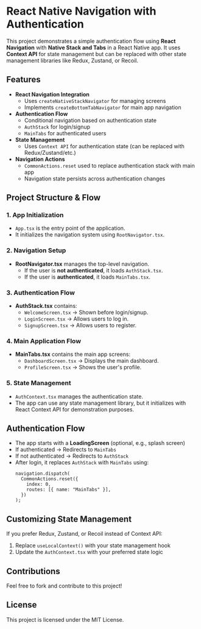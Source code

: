 # React Native Navigation with Authentication

This project demonstrates a simple authentication flow using **React Navigation** with **Native Stack and Tabs** in a React Native app. It uses **Context API** for state management but can be replaced with other state management libraries like Redux, Zustand, or Recoil.

## Features

- **React Navigation Integration**
  - Uses `createNativeStackNavigator` for managing screens
  - Implements `createBottomTabNavigator` for main app navigation
- **Authentication Flow**
  - Conditional navigation based on authentication state
  - `AuthStack` for login/signup
  - `MainTabs` for authenticated users
- **State Management**
  - Uses `Context API` for authentication state (can be replaced with Redux/Zustand/etc.)
- **Navigation Actions**
  - `CommonActions.reset` used to replace authentication stack with main app
  - Navigation state persists across authentication changes

## Project Structure & Flow

### 1. App Initialization

- `App.tsx` is the entry point of the application.
- It initializes the navigation system using `RootNavigator.tsx`.

### 2. Navigation Setup

- **RootNavigator.tsx** manages the top-level navigation.
  - If the user is **not authenticated**, it loads `AuthStack.tsx`.
  - If the user is **authenticated**, it loads `MainTabs.tsx`.

### 3. Authentication Flow

- **AuthStack.tsx** contains:
  - `WelcomeScreen.tsx` → Shown before login/signup.
  - `LoginScreen.tsx` → Allows users to log in.
  - `SignupScreen.tsx` → Allows users to register.

### 4. Main Application Flow

- **MainTabs.tsx** contains the main app screens:
  - `DashboardScreen.tsx` → Displays the main dashboard.
  - `ProfileScreen.tsx` → Shows the user's profile.

### 5. State Management

- `AuthContext.tsx` manages the authentication state.
- The app can use any state management library, but it initializes with React Context API for demonstration purposes.

## Authentication Flow

- The app starts with a **LoadingScreen** (optional, e.g., splash screen)
- If authenticated → Redirects to `MainTabs`
- If not authenticated → Redirects to `AuthStack`
- After login, it replaces `AuthStack` with `MainTabs` using:
  ```tsx
  navigation.dispatch(
    CommonActions.reset({
      index: 0,
      routes: [{ name: "MainTabs" }],
    })
  );
  ```

## Customizing State Management

If you prefer Redux, Zustand, or Recoil instead of Context API:

1. Replace `useLocalContext()` with your state management hook
2. Update the `AuthContext.tsx` with your preferred state logic

## Contributions

Feel free to fork and contribute to this project!

## License

This project is licensed under the MIT License.
